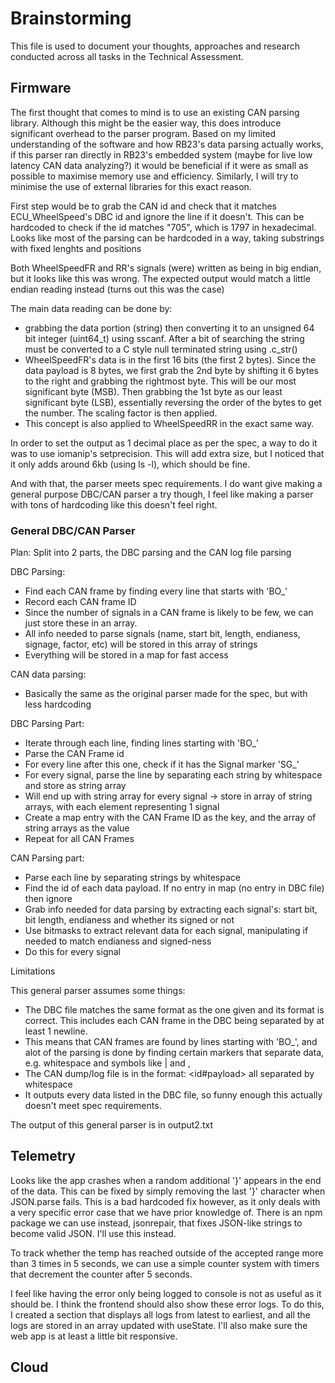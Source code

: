 # Brainstorming

This file is used to document your thoughts, approaches and research conducted across all tasks in the Technical Assessment.

## Firmware

The first thought that comes to mind is to use an existing CAN parsing library. Although this might be the easier way, this does introduce significant
overhead to the parser program. Based on my limited understanding of the software and how RB23's data parsing actually works, if this parser ran directly
in RB23's embedded system (maybe for live low latency CAN data analyzing?) it would be beneficial if it were as small as possible to maximise memory use and efficiency.
Similarly, I will try to minimise the use of external libraries for this exact reason.

First step would be to grab the CAN id and check that it matches ECU_WheelSpeed's DBC id and ignore the line if it doesn't. This can be hardcoded to check if the id matches "705",
which is 1797 in hexadecimal. Looks like most of the parsing can be hardcoded in a way, taking substrings with fixed lenghts and positions

Both WheelSpeedFR and RR's signals (were) written as being in big endian, but it looks like this was wrong. The expected output would match a little endian reading instead (turns out this was the case)

The main data reading can be done by:
- grabbing the data portion (string) then converting it to an unsigned 64 bit integer (uint64_t) using sscanf. After a bit of searching the string must be converted to a C style null terminated
string using .c_str()
- WheelSpeedFR's data is in the first 16 bits (the first 2 bytes). Since the data payload is 8 bytes, we first grab the 2nd byte by shifting it 6 bytes to the right and grabbing the
rightmost byte. This will be our most significant byte (MSB). Then grabbing the 1st byte as our least significant byte (LSB), essentially reversing the order of the bytes to get the number.
The scaling factor is then applied.
- This concept is also applied to WheelSpeedRR in the exact same way.

In order to set the output as 1 decimal place as per the spec, a way to do it was to use iomanip's setprecision. This will add extra size, but I noticed that it only adds around 6kb (using ls -l), 
which should be fine. 

And with that, the parser meets spec requirements. I do want give making a general purpose DBC/CAN parser a try though, I feel like making a parser with tons of hardcoding like this doesn't feel right.

### General DBC/CAN Parser

Plan:
Split into 2 parts, the DBC parsing and the CAN log file parsing

DBC Parsing:
- Find each CAN frame by finding every line that starts with 'BO_'
- Record each CAN frame ID
- Since the number of signals in a CAN frame is likely to be few, we can just store these in an array.
- All info needed to parse signals (name, start bit, length, endianess, signage, factor, etc) will be stored in this array of strings
- Everything will be stored in a map for fast access

CAN data parsing:
- Basically the same as the original parser made for the spec, but with less hardcoding

DBC Parsing Part:
- Iterate through each line, finding lines starting with 'BO_'
- Parse the CAN Frame id 
- For every line after this one, check if it has the Signal marker 'SG_'
- For every signal, parse the line by separating each string by whitespace and store as string array
- Will end up with string array for every signal -> store in array of string arrays, with each element representing 1 signal
- Create a map entry with the CAN Frame ID as the key, and the array of string arrays as the value
- Repeat for all CAN Frames

CAN Parsing part:
- Parse each line by separating strings by whitespace
- Find the id of each data payload. If no entry in map (no entry in DBC file) then ignore
- Grab info needed for data parsing by extracting each signal's: start bit, bit length, endianess and whether its signed or not
- Use bitmasks to extract relevant data for each signal, manipulating if needed to match endianess and signed-ness
- Do this for every signal

Limitations

This general parser assumes some things:
- The DBC file matches the same format as the one given and its format is correct. This includes each CAN frame in the DBC being separated by at least 1 newline. 
- This means that CAN frames are found by lines starting with 'BO_', and alot of the parsing is done by finding certain markers
that separate data, e.g. whitespace and symbols like | and ,
- The CAN dump/log file is in the format: <timestamp> <interface> <id#payload> all separated by whitespace
- It outputs every data listed in the DBC file, so funny enough this actually doesn't meet spec requirements.

The output of this general parser is in output2.txt

## Telemetry

Looks like the app crashes when a random additional '}' appears in the end of the data. This can be fixed by simply removing the last '}' character
when JSON.parse fails. This is a bad hardcoded fix however, as it only deals with a very specific error case that we have prior knowledge of. 
There is an npm package we can use instead, jsonrepair, that fixes JSON-like strings to become valid JSON. I'll use this instead.

To track whether the temp has reached outside of the accepted range more than 3 times in 5 seconds, we can use a simple counter system with
timers that decrement the counter after 5 seconds. 

I feel like having the error only being logged to console is not as useful as it should be. I think the frontend should also show these error logs. To do this,
I created a section that displays all logs from latest to earliest, and all the logs are stored in an array updated with useState. I'll also make sure 
the web app is at least a little bit responsive.

## Cloud